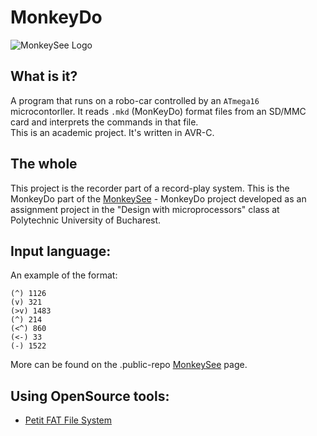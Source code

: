 MonkeyDo
======

![MonkeySee Logo](http://iuliux.ro/monkeysee/images/monkeydo-logo.png)

## What is it?
A program that runs on a robo-car controlled by an `ATmega16` microcontorller. It reads `.mkd` (MonKeyDo) format files from an SD/MMC card and interprets the commands in that file.  
This is an academic project. It's written in AVR-C.

## The whole
This project is the recorder part of a record-play system. This is the MonkeyDo part of the [MonkeySee](https://github.com/iuliux/MonkeySee/) - MonkeyDo project developed as an assignment project in the "Design with microprocessors" class at Polytechnic University of Bucharest.

## Input language:
An example of the format:

    (^) 1126
    (v) 321
    (>v) 1483
    (^) 214
    (<^) 860
    (<-) 33
    (-) 1522

More can be found on the .public-repo [MonkeySee](https://github.com/iuliux/MonkeySee/) page.

## Using OpenSource tools:
* [Petit FAT File System](http://elm-chan.org/fsw/ff/00index_p.html)
